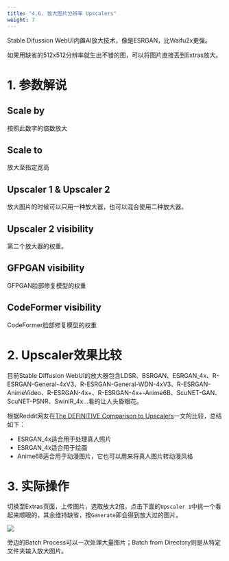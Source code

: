 ```yaml
---
title: "4.6. 放大图片分辨率 Upscalers"
weight: 7
---
```


Stable Difussion WebUI内置AI放大技术，像是ESRGAN，比Waifu2x更强。

如果用缺省的512x512分辨率就生出不错的图，可以将图片直接丢到Extras放大。


# 1. 参数解说

## Scale by

按照此数字的倍数放大

## Scale to

放大至指定宽高

## Upscaler 1 & Upscaler 2

放大图片的时候可以只用一种放大器，也可以混合使用二种放大器。


## Upscaler 2 visibility

第二个放大器的权重。

## GFPGAN visibility

GFPGAN脸部修复模型的权重

## CodeFormer visibility

CodeFormer脸部修复模型的权重


# 2. Upscaler效果比较

目前Stable Diffusion WebUI的放大器包含LDSR、BSRGAN、ESRGAN_4x、R-ESRGAN-General-4xV3、R-ESRGAN-General-WDN-4xV3、R-ESRGAN-AnimeVideo、R-ESRGAN-4x+、R-ESRGAN-4x+-Anime6B、ScuNET-GAN、ScuNET-PSNR、SwinIR_4x...看的让人头昏眼花。

根据Reddit网友在[The DEFINITIVE Comparison to Upscalers](https://www.reddit.com/r/StableDiffusion/comments/y2mrc2/the_definitive_comparison_to_upscalers/)一文的比较，总结如下：

- ESRGAN_4x适合用于处理真人照片
- ESRGAN_4x适合用于绘画
- Anime6B适合用于动漫图片，它也可以用来将真人图片转动漫风格


# 3. 实际操作

切换至Extras页面，上传图片，选取放大2倍，点击下面的`Upscaler 1`中挑一个看起来顺眼的，其余维持缺省，按`Generate`即会得到放大过的图片。

![](../../../images/upscalers-1.webp)

旁边的Batch Process可以一次处理大量图片；Batch from Directory则是从特定文件夹输入放大图片。
